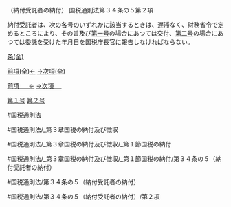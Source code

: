 （納付受託者の納付）
国税通則法第３４条の５第２項

納付受託者は、次の各号のいずれかに該当するときは、遅滞なく、財務省令で定めるところにより、その旨及び[第一号](国税通則法＿＿＿＿＿第３４条の５第２項第１号)の場合にあつては交付、[第二号](国税通則法＿＿＿＿＿第３４条の５第２項第２号)の場合にあつては委託を受けた年月日を国税庁長官に報告しなければならない。

[条(全)](国税通則法＿＿＿＿＿第３４条の５_.md)

[前項(全)←](国税通則法＿＿＿＿＿第３４条の５第１項_.md)    [→次項(全)](国税通則法＿＿＿＿＿第３４条の５第３項_.md)

[前項 　 ←](国税通則法＿＿＿＿＿第３４条の５第１項.md)    [→次項 　 ](国税通則法＿＿＿＿＿第３４条の５第３項.md)

[第１号](国税通則法＿＿＿＿＿第３４条の５第２項第１号.md)  [第２号](国税通則法＿＿＿＿＿第３４条の５第２項第２号.md)  

#国税通則法

#国税通則法/_第３章国税の納付及び徴収

#国税通則法/_第３章国税の納付及び徴収/_第１節国税の納付

#国税通則法/_第３章国税の納付及び徴収/_第１節国税の納付/第３４条の５（納付受託者の納付）

#国税通則法/第３４条の５（納付受託者の納付）

#国税通則法/第３４条の５（納付受託者の納付）/第２項

